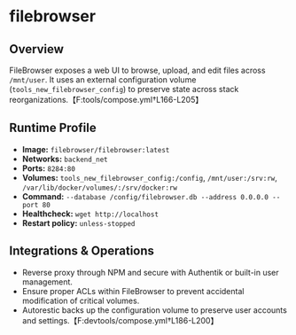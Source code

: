 <!--
title: filebrowser
description:
published: true
date: 2025-10-19T08:57:42Z
tags:
editor: markdown
-->

# filebrowser

## Overview
FileBrowser exposes a web UI to browse, upload, and edit files across `/mnt/user`. It uses an external configuration volume (`tools_new_filebrowser_config`) to preserve state across stack reorganizations.【F:tools/compose.yml†L166-L205】

## Runtime Profile
- **Image:** `filebrowser/filebrowser:latest`
- **Networks:** `backend_net`
- **Ports:** `8284:80`
- **Volumes:** `tools_new_filebrowser_config:/config`, `/mnt/user:/srv:rw`, `/var/lib/docker/volumes/:/srv/docker:rw`
- **Command:** `--database /config/filebrowser.db --address 0.0.0.0 --port 80`
- **Healthcheck:** `wget http://localhost`
- **Restart policy:** `unless-stopped`

## Integrations & Operations
- Reverse proxy through NPM and secure with Authentik or built-in user management.
- Ensure proper ACLs within FileBrowser to prevent accidental modification of critical volumes.
- Autorestic backs up the configuration volume to preserve user accounts and settings.【F:devtools/compose.yml†L186-L200】
